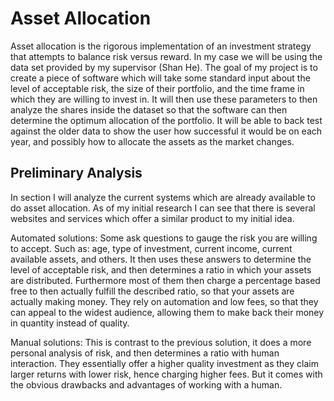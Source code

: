 # Asset Allocation

Asset allocation is the rigorous implementation of an investment strategy that attempts to
balance risk versus reward. In my case we will be using the data set provided by my 
supervisor (Shan He). The goal of my project is to create a piece of software which will
take some standard input about the level of acceptable risk, the size of their portfolio,
and the time frame in which they are willing to invest in. It will then use these parameters
to then analyze the shares inside the dataset so that the software can then determine 
the optimum allocation of the portfolio. It will be able to back test against the older
data to show the user how successful it would be on each year, and possibly how to allocate
the assets as the market changes.

## Preliminary Analysis

In section I will analyze the current systems which are already available to do asset allocation.
As of my initial research I can see that there is several websites and services which offer a
similar product to my initial idea. 

Automated solutions: Some ask questions to gauge the risk you are willing to
accept. Such as: age, type of investment, current income, current available assets, and 
others. It then uses these answers to determine the level of acceptable risk, and then 
determines a ratio in which your assets are distributed. Furthermore most of them then charge
a percentage based free to then actually fulfill the described ratio, so that your assets
are actually making money. They rely on automation and low fees, so that they can appeal to the widest audience, allowing
them to make back their money in quantity instead of quality.

Manual solutions: This is contrast to the previous solution, it does a more personal
analysis of risk, and then determines a ratio with human interaction. They essentially
offer a higher quality investment as they claim larger returns with lower risk, hence
charging higher fees. But it comes with the obvious drawbacks and advantages of working with
a human.